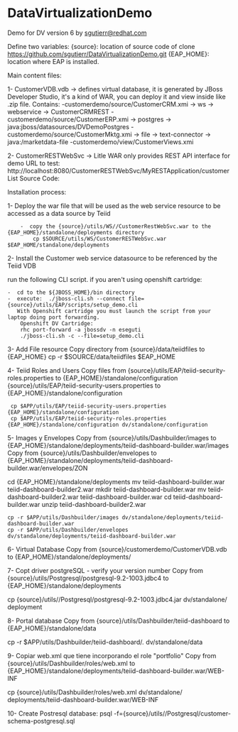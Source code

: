 DataVirtualizationDemo
======================

Demo for DV version 6 by sgutierr@redhat.com

Define two variables: 
{source}: location of source code of clone https://github.com/sgutierr/DataVirtualizationDemo.git
{EAP_HOME}: location where EAP is installed.

Main content files:

1- CustomerVDB.vdb -> defines virtual database, it is generated by JBoss Developer Studio, it's a kind of WAR, you can deploy it and view inside like .zip file. Contains:
  -customerdemo/source/CustomerCRM.xmi -> ws -> webservice -> CustomerCRMREST
  -customerdemo/source/CustomerERP.xmi -> postgres -> java:jboss/datasources/DVDemoPostgres
  -customerdemo/source/CustomerMktg.xmi -> file -> text-connector -> java:/marketdata-file
  -customerdemo/view/CustomerViews.xmi

2- CustomerRESTWebSvc -> Litle WAR only provides REST API interface for demo
   URL to test: http://localhost:8080/CustomerRESTWebSvc/MyRESTApplication/customerList
   Source Code:


Installation process: 

1-  Deploy the war file that will be used as the web service resource to be accessed as a data source by Teiid

        -  copy the {source}/utils/WS//CustomerRestWebSvc.war to the {EAP_HOME}/standalone/deployments directory
            cp $SOURCE/utils/WS/CustomerRESTWebSvc.war $EAP_HOME/standalone/deployments


2- Install the Customer web service datasource to be referenced by the Teiid VDB

  run the following CLI script. if you aren't using openshift cartridge:
  
	-  cd to the ${JBOSS_HOME}/bin directory
	-  execute:  ./jboss-cli.sh --connect file={source}/utils/EAP/scripts/setup_demo.cli 
       With Openshift cartridge you must launch the script from your laptop doing port forwarding. 
        Openshift DV Cartridge:
        rhc port-forward -a jbossdv -n eseguti
        ./jboss-cli.sh -c --file=setup_demo.cli


3- Add File resource
   Copy directory from  {source}/data/teiidfiles to {EAP_HOME}
    cp -r $SOURCE/data/teiidfiles $EAP_HOME

4- Teiid Roles and Users
   Copy files from {source}/utils/EAP/teiid-security-roles.properties to {EAP_HOME}/standalone/configuration
                   {source}/utils/EAP/teiid-security-users.properties to {EAP_HOME}/standalone/configuration
    
     cp $APP/utils/EAP/teiid-security-users.properties {EAP_HOME}/standalone/configuration
     cp $APP/utils/EAP/teiid-security-roles.properties {EAP_HOME}/standalone/configuration dv/standalone/configuration

5- Images y Envelopes 
   Copy from {source}/utils/Dashbuilder/images to {EAP_HOME}/standalone/deployments/teiid-dashboard-builder.war/images
   Copy from {source}/utils/Dashbuilder/envelopes to {EAP_HOME}/standalone/deployments/teiid-dashboard-builder.war/envelopes/ZON

   cd {EAP_HOME}/standalone/deployments 
   mv teiid-dashboard-builder.war teiid-dashboard-builder2.war
   mkdir teiid-dashboard-builder.war
   mv teiid-dashboard-builder2.war teiid-dashboard-builder.war
   cd teiid-dashboard-builder.war
   unzip teiid-dashboard-builder2.war

    cp -r $APP/utils/Dashbuilder/images dv/standalone/deployments/teiid-dashboard-builder.war
    cp -r $APP/utils/Dashbuilder/envelopes dv/standalone/deployments/teiid-dashboard-builder.war	

6- Virtual Database 
   Copy from {source}/customerdemo/CustomerVDB.vdb to {EAP_HOME}/standalone/deployments/


7- Copt driver postgreSQL - verify your version number
   Copy from {source}/utils/Postgresql/postgresql-9.2-1003.jdbc4 to {EAP_HOME}/standalone/deployments

   cp {source}/utils//Postgresql/postgresql-9.2-1003.jdbc4.jar dv/standalone/ deployment

8- Portal database 
   Copy from {source}/utils/Dashbuilder/teiid-dashboard to {EAP_HOME}/standalone/data 
   
   cp -r $APP/utils/Dashbuilder/teiid-dashboard/*.* dv/standalone/data

9- Copiar web.xml que tiene incorporando el role "portfolio"
   Copy from {source}/utils/Dashbuilder/roles/web.xml to {EAP_HOME}/standalone/deployments/teiid-dashboard-builder.war/WEB-INF

   cp {source}/utils/Dashbuilder/roles/web.xml dv/standalone/  deployments/teiid-dashboard-builder.war/WEB-INF

10- Create Postresql database:
   psql -f={source}/utils//Postgresql/customer-schema-postgresql.sql



      



